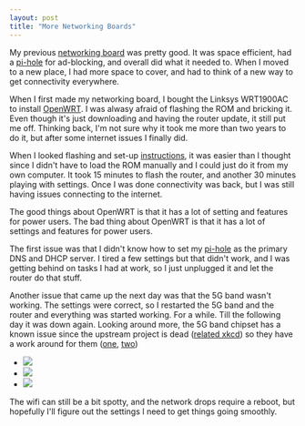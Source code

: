 ```yaml
---
layout: post
title: "More Networking Boards"
---
```


My previous [networking board]({{site.baseurl}}/2020/03/21/networking-board.html) was pretty good. It was space efficient, had a [pi-hole]({{site.baseurl}}/2020/01/31/ad-blocking.html) for ad-blocking, and overall did what it needed to. When I moved to a new place, I had more space to cover, and had to think of a new way to get connectivity everywhere.

When I first made my networking board, I bought the Linksys WRT1900AC to install [OpenWRT](https://openwrt.org/). I was alwasy afraid of flashing the ROM and bricking it. Even though it's just downloading and having the router update, it still put me off. Thinking back, I'm not sure why it took me more than two years to do it, but after some internet issues I finally did.

When I looked flashing and set-up [instructions](https://www.youtube.com/watch?v=GVjIOzErKcc), it was easier than I thought since I didn't have to load the ROM manually and I could just do it from my own computer. It took 15 minutes to flash the router, and another 30 minutes playing with settings. Once I was done connectivity was back, but I was still having issues connecting to the internet. 

The good things about OpenWRT is that it has a lot of setting and features for power users. The bad thing about OpenWRT is that it has a lot of settings and features for power users.

The first issue was that I didn't know how to set my [pi-hole](https://pi-hole.net/) as the primary DNS and DHCP server. I tired a few settings but that didn't work, and I was getting behind on tasks I had at work, so I just unplugged it and let the router do that stuff.

Another issue that came up the next day was that the 5G band wasn't working. The settings were correct, so I restarted the 5G band and the router and everything was started working. For a while. Till the following day it was down again. Looking around more, the 5G band chipset has a known issue since the upstream project is dead ([related xkcd](https://xkcd.com/2347/)) so they have a work around for them ([one](https://forum.openwrt.org/t/5ghz-wifi-issues-with-wrt1200ac-running-openwrt-21-02-x/111546/2), [two](https://forum.openwrt.org/t/wrt1900acs-v1-hangs-frequently-on-openwrt-21-02-0-rc3/102259))

* ![]({{site.baseurl}}/assets/2022-02-02-more-networking-boards/board-01.jpg)
* ![]({{site.baseurl}}/assets/2022-02-02-more-networking-boards/board-02.jpg)
* ![]({{site.baseurl}}/assets/2022-02-02-more-networking-boards/board-03.jpg)

The wifi can still be a bit spotty, and the network drops require a reboot, but hopefully I'll figure out the settings I need to get things going smoothly.
